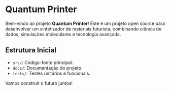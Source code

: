 # Quantum Printer

Bem-vindo ao projeto **Quantum Printer**! Este é um projeto open source para desenvolver um sintetizador de materiais futurista, combinando ciência de dados, simulações moleculares e tecnologia avançada.

## Estrutura Inicial
- `src/`: Código-fonte principal.
- `docs/`: Documentação do projeto.
- `tests/`: Testes unitários e funcionais.

Vamos construir o futuro juntos!
